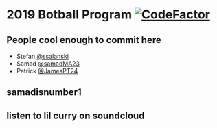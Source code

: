 # 2019 Botball Program [![CodeFactor](https://www.codefactor.io/repository/github/parksiderobotics/botball-2019/badge/create)](https://www.codefactor.io/repository/github/parksiderobotics/botball-2019/overview/create)
## People cool enough to commit here
- Stefan [@ssalanski](https://github.com/ssalanski/)
- Samad [@samadMA23](https://github.com/samadma23/)
- Patrick [@JamesPT24](https://github.com/jamespt24/)

## samadisnumber1
## listen to lil curry on soundcloud






